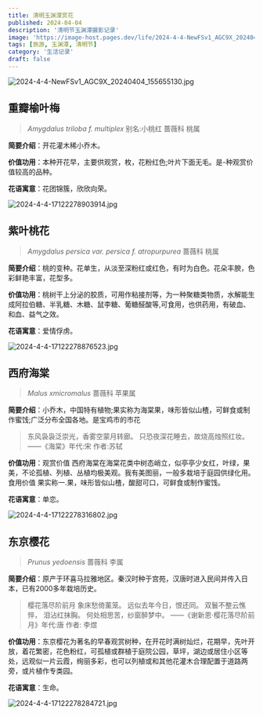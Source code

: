 ```yaml
---
title: 清明玉渊潭赏花
published: 2024-04-04
description: '清明节玉渊潭摄影记录'
image: 'https://image-host.pages.dev/life/2024-4-4-NewFSv1_AGC9X_20240404_155655130.jpg'
tags: [旅游, 玉渊潭, 清明节]
category: '生活记录'
draft: false 
---
```


![2024-4-4-NewFSv1_AGC9X_20240404_155655130.jpg](https://image-host.pages.dev/life/2024-4-4-NewFSv1_AGC9X_20240404_155655130.jpg)

## 重瓣榆叶梅

> *Amygdalus triloba f. multiplex*
> 别名:小桃红
> 蔷薇科    桃属

**简要介绍**：开花灌木稀小乔木。

**价值功用**：本种开花早，主要供观赏，枚，花粉红色;叶片下面无毛。是-种观赏价值较高的品种。

**花语寓意**：花团锦簇，欣欣向荣。

![2024-4-4-17122278903914.jpg](https://image-host.pages.dev/life/2024-4-4-17122278903914.jpg)

## 紫叶桃花

> *Amygdalus persica var. persica f. atropurpurea*
> 蔷薇科    桃属

**简要介绍**：桃的变种。花单生，从淡至深粉红或红色，有时为白色。花朵丰腴，色彩鲜艳丰富，花型多。

**价值功用**：桃树干上分泌的胶质，可用作粘接剂等，为一种聚糖类物质，水解能生成阿拉伯糖、半乳糖、木糖、鼠李糖、葡糖醛酸等,可食用，也供药用，有破血、和血、益气之效。

**花语寓意**：爱情俘虏。

![2024-4-4-17122278876523.jpg](https://image-host.pages.dev/life/2024-4-4-17122278876523.jpg)

## 西府海棠

> *Malus xmicromalus*
> 蔷薇科    苹果属

**简要介绍**：小乔木，中国特有植物;果实称为海棠果，味形皆似山楂，可鲜食或制作蜜饯;广泛分布全国各地。是宝鸡市的市花

>东风袅袅泛崇光，香雾空蒙月转廊。
>只恐夜深花睡去，故烧高烛照红妆。
>——《海棠》年代:宋 作者:苏轼

**价值功用**：观赏价值 西府海棠在海棠花类中树态峭立，似亭亭少女红，叶绿，果美，不论孤植、列植、丛植均极美观。我有美图丽，一般多栽培于庭园供绿化用。 食用价值 果实称一.果，味形皆似山楂，酸甜可口，可鲜食或制作蜜饯。

**花语寓意**：单恋。

![2024-4-4-17122278316802.jpg](https://image-host.pages.dev/life/2024-4-4-17122278316802.jpg)

## 东京樱花

> *Prunus yedoensis*
> 蔷薇科    李属

**简要介绍**：原产于环喜马拉雅地区。秦汉时种于宫苑，汉唐时进入民间并传入日本，已有2000多年栽培历史。

>樱花落尽阶前月
>象床愁倚薰笼。
>远似去年今日，恨还同。
>双鬟不整云憔悴，
>泪沾红抹胸。
>何处相思苦，纱窗醉梦中。
>——《谢新恩·樱花落尽阶前月》年代:唐 作者: 李煜

**价值功用**：东京樱花为著名的早春观赏树种，在开花时满树灿烂，花期早，先叶开放，着花繁密，花色粉红，可孤植或群植于庭院公园，草坪，湖边或居住小区等处，远观似一片云霞，绚丽多彩，也可以列植或和其他花灌木合理配置于道路两旁，或片植作专类园。

**花语寓意**：生命。

![2024-4-4-17122278284721.jpg](https://image-host.pages.dev/life/2024-4-4-17122278284721.jpg)
